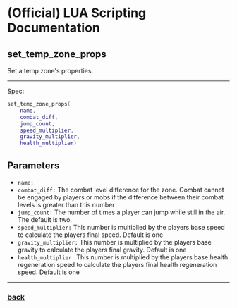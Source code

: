 
# (Official) LUA Scripting Documentation

## set_temp_zone_props

Set a temp zone's properties.

___

Spec:

```lua
set_temp_zone_props(
	name,
	combat_diff,
	jump_count,
	speed_multiplier,
	gravity_multiplier,
	health_multiplier)
```

## Parameters

- `name:` 
- `combat_diff:` The combat level difference for the zone. Combat cannot be engaged by players or mobs if the difference between their combat levels is greater than this number
- `jump_count:` The number of times a player can jump while still in the air. The default is two.
- `speed_multiplier:` This number is multiplied by the players base speed to calculate the players final speed. Default is one
- `gravity_multiplier:` This number is multiplied by the players base gravity to calculate the players final gravity. Default is one
- `health_multiplier:` This number is multiplied by the players base health regeneration speed to calculate the players final health regeneration speed. Default is one

___

### [back](../zones)
